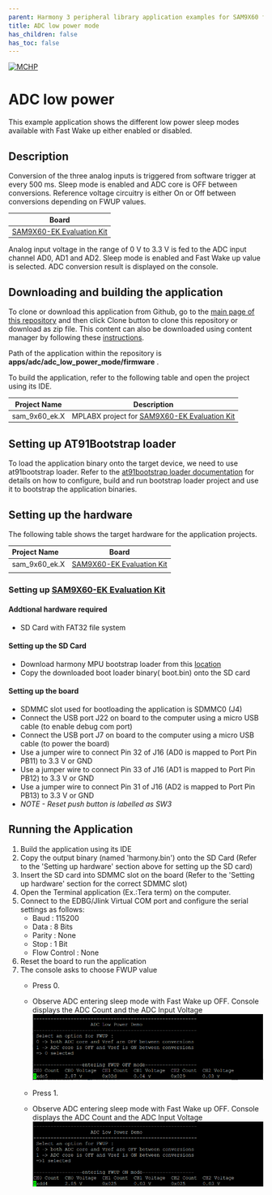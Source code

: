 ```yaml
---
parent: Harmony 3 peripheral library application examples for SAM9X60 family
title: ADC low power mode
has_children: false
has_toc: false
---
```


[![MCHP](https://www.microchip.com/ResourcePackages/Microchip/assets/dist/images/logo.png)](https://www.microchip.com)

# ADC low power

This example application shows the different low power sleep modes available with Fast Wake up either enabled or disabled.

## Description

Conversion of the three analog inputs is triggered from software trigger at every 500 ms. Sleep mode is enabled and ADC core is OFF between conversions. Reference voltage circuitry is either On or Off between conversions depending on FWUP values.  

| Board |
| ----- |
| [SAM9X60-EK Evaluation Kit](https://www.microchip.com/developmenttools/ProductDetails/DT100126) |

Analog input voltage in the range of 0 V to 3.3 V is fed to the ADC input channel AD0, AD1 and AD2. Sleep mode is enabled and Fast Wake up value is selected. ADC conversion result is displayed on the console.

## Downloading and building the application

To clone or download this application from Github, go to the [main page of this repository](https://github.com/Microchip-MPLAB-Harmony/csp_apps_sam_9x60) and then click Clone button to clone this repository or download as zip file.
This content can also be downloaded using content manager by following these [instructions](https://github.com/Microchip-MPLAB-Harmony/contentmanager/wiki).

Path of the application within the repository is **apps/adc/adc_low_power_mode/firmware** .

To build the application, refer to the following table and open the project using its IDE.

| Project Name      | Description                                    |
| ----------------- | ---------------------------------------------- |
| sam_9x60_ek.X | MPLABX project for [SAM9X60-EK Evaluation Kit](https://www.microchip.com/developmenttools/ProductDetails/DT100126) |

## Setting up AT91Bootstrap loader

To load the application binary onto the target device, we need to use at91bootstrap loader. Refer to the [at91bootstrap loader documentation](../../docs/readme_bootstrap.md) for details on how to configure, build and run bootstrap loader project and use it to bootstrap the application binaries.

## Setting up the hardware

The following table shows the target hardware for the application projects.

| Project Name| Board|
|:---------|:---------:|
| sam_9x60_ek.X | [SAM9X60-EK Evaluation Kit](https://www.microchip.com/developmenttools/ProductDetails/DT100126) |
|||

### Setting up [SAM9X60-EK Evaluation Kit](https://www.microchip.com/developmenttools/ProductDetails/DT100126)

#### Addtional hardware required

- SD Card with FAT32 file system

#### Setting up the SD Card

- Download harmony MPU bootstrap loader from this [location](firmware/at91bootstrap_sam_9x60_ek.X/binaries/boot.bin)
- Copy the downloaded boot loader binary( boot.bin) onto the SD card

#### Setting up the board

- SDMMC slot used for bootloading the application is SDMMC0 (J4)
- Connect the USB port J22 on board to the computer using a micro USB cable (to enable debug com port)
- Connect the USB port J7 on board to the computer using a micro USB cable (to power the board)
- Use a jumper wire to connect Pin 32 of J16 (AD0 is mapped to Port Pin PB11) to 3.3 V or GND
- Use a jumper wire to connect Pin 33 of J16 (AD1 is mapped to Port Pin PB12) to 3.3 V or GND
- Use a jumper wire to connect Pin 31 of J16 (AD2 is mapped to Port Pin PB13) to 3.3 V or GND
- *NOTE - Reset push button is labelled as SW3*

## Running the Application

1. Build the application using its IDE
2. Copy the output binary (named 'harmony.bin') onto the SD Card (Refer to the 'Setting up hardware' section above for setting up the SD card)
3. Insert the SD card into SDMMC slot on the board (Refer to the 'Setting up hardware' section for the correct SDMMC slot)
4. Open the Terminal application (Ex.:Tera term) on the computer.
5. Connect to the EDBG/Jlink Virtual COM port and configure the serial settings as follows:
    - Baud : 115200
    - Data : 8 Bits
    - Parity : None
    - Stop : 1 Bit
    - Flow Control : None
6. Reset the board to run the application
7. The console asks to choose FWUP value
	- Press 0.
	- Observe ADC entering sleep mode with Fast Wake up OFF. Console displays the ADC Count and the ADC Input Voltage
![output](images/output_lowpower_fwupOFF.png)

	- Press 1.
	- Observe ADC entering sleep mode with Fast Wake up OFF. Console displays the ADC Count and the ADC Input Voltage
![output](images/output_lowpower_fwupON.png)


	



